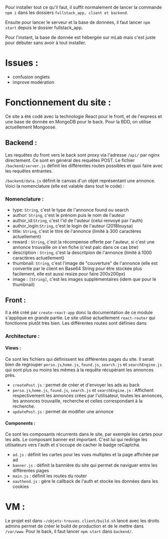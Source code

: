 Pour installer tout ce qu'il faut, il suffit normalement de lancer la commande `npm i` dans les dossiers `fullstack_app, client et backend`.

Ensuite pour lancer le serveur et la base de données, il faut lancer `npm start` depuis le dossier fullstack_app.

Pour l'instant, la base de donnée est hébergée sur mLab mais c'est juste pour débuter sans avoir à tout installer.

# Issues :
  - confusion onglets
  - improve modération

# Fonctionnement du site :

Ce site a été codé avec la technologie React pour le front, et de l'express et une base de donnée en MongoDB pour le back. Pour la BDD, on utilise actuellement Mongoose.


## Backend :
Les requêtes du front vers le back sont proxy via l'adresse `/api/` par nginx directement. Ce sont en général des requêtes POST. Le fichier `/backend/server.js` définit les différentes routes possibles et quoi faire avec les requêtes entrantes.

`/backend/data.js` définit le canvas d'un objet représentant une annonce. Voici la nomenclature (elle est valable dans tout le code) :

### Nomenclature :
  - type: `String`, c'est le type de l'annonce found ou search
  - author: `String`, c'est le prénom puis le nom de l'auteur
  - author_id:`String`, c'est l'id de l'auteur (celui renvoyé par l'auth)
  - author_login:`String`, c'est le login de l'auteur (2018louysa)
  - title: `String`, c'est le titre de l'annonce (limité à 300 caractères actuellement)
  - reward : `String`, c'est la récompense offerte par l'auteur, si c'est une annonce trouvaille on s'en fiche (c'est palc dans ce cas btw)
  - description : `String`, c'est la descritpion de l'annonce (limité à 1000 caractères actuellement)
  - thumbnail: `String`, c'est l'image de "couverture" de l'annonce (elle est convertie par le client en Base64 String pour être stockée plus facilement, elle est aussi resize pour faire 200x200px)
  - image : `[String]`, c'est les images supplémentaires (idem que pour le thumbnail)

## Front :

Il a été créé par `create-react-app` donc la documentation de ce module s'applique en grande partie. Le site utilise actuellement `react-router` qui fonctionne plutôt très bien. Les différentes routes sont définies dans

### Architecture :

#### Views :
Ce sont les fichiers qui définissent les différentes pages  du site. Il serait bien de regrouper `perso.js`,`home.js`, `found.js`, `search.js` et `searchEngine.js` qui sont plus ou moins les mêmes à la requête récupérant les annonces près.

  - `createPost.js` : permet de créer et d'envoyer les ads au back
  - `perso.js`,`home.js`, `found.js`, `search.js` et `searchEngine.js` : Affichent respectivement les annonces crées par l'utilisateur, toutes les annonces, les annonces trouvaille, recherche et celles correspondant à la recherche.
  - `updatePost.js` : permet de modifier une annonce



#### Components :
Ce sont les composants récurrents dans le site, par exemple les cartes pour les ads. Le composant banner est important. C'est lui qui redirige les utilsateurs vers l'auth et s'occupe de cacher le badge reCaptcha.

  - `ad.js` : définit les cartes pour les vues multiples et la page affichée par ad
  - `banner.js` : définit la bannière du site qui permet de naviguer entre les différentes pages
  - `main.js` : définit les routes du router
  - `oauthend.js` : gère le callback de l'auth et stocke les données dans les cookies

# VM :
Le projet est dans `~/objets-trouves`. `client/build.sh` lancé avec les droits admins permet de créer le build de production et de le mettre dans `/var/www`. Pour le back, il faut lancer `npm start` dans `backend/`.
